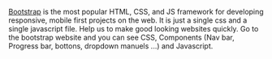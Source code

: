
[Bootstrap] is the most popular HTML, CSS, and JS framework for developing responsive, mobile first projects on the web.
It is just a single css and a single javascript file. Help us to make good looking websites quickly.
Go to the bootstrap website and you can see CSS, Components (Nav bar, Progress bar, bottons, dropdown manuels ...) and Javascript.


[Bootstrap]:http://getbootstrap.com
